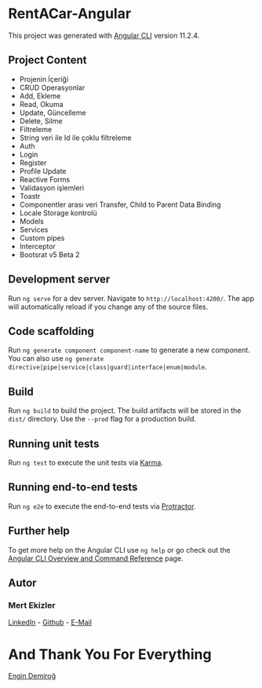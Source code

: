 # RentACar-Angular

This project was generated with [Angular CLI](https://github.com/angular/angular-cli) version 11.2.4.

## Project Content

* Projenin İçeriği
* CRUD Operasyonlar
* Add, Ekleme
* Read, Okuma
* Update, Güncelleme
* Delete, Silme
* Filtreleme
* String veri ile Id ile çoklu filtreleme
* Auth
* Login
* Register
* Profile Update
* Reactive Forms
* Validasyon işlemleri
* Toastr
* Componentler arası veri Transfer, Child to Parent Data Binding
* Locale Storage kontrolü
* Models
* Services
* Custom pipes
* Interceptor
* Bootsrat v5 Beta 2


## Development server

Run `ng serve` for a dev server. Navigate to `http://localhost:4200/`. The app will automatically reload if you change any of the source files.

## Code scaffolding

Run `ng generate component component-name` to generate a new component. You can also use `ng generate directive|pipe|service|class|guard|interface|enum|module`.

## Build

Run `ng build` to build the project. The build artifacts will be stored in the `dist/` directory. Use the `--prod` flag for a production build.

## Running unit tests

Run `ng test` to execute the unit tests via [Karma](https://karma-runner.github.io).

## Running end-to-end tests

Run `ng e2e` to execute the end-to-end tests via [Protractor](http://www.protractortest.org/).

## Further help

To get more help on the Angular CLI use `ng help` or go check out the [Angular CLI Overview and Command Reference](https://angular.io/cli) page.

## Autor 
### Mert Ekizler
[LinkedIn](https://www.linkedin.com/in/mert-ekizler-93a905200/) -
[Github](https://github.com/mertEkizler) -
[E-Mail](mailto:mertekizler@hotmail.com)

# And Thank You For Everything 

[Engin Demiroğ](https://www.linkedin.com/in/engindemirog/)
